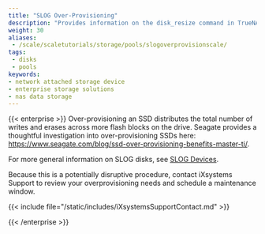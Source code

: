 ```yaml
---
title: "SLOG Over-Provisioning"
description: "Provides information on the disk_resize command in TrueNAS SCALE."
weight: 30
aliases:
 - /scale/scaletutorials/storage/pools/slogoverprovisionscale/
tags:
 - disks
 - pools
keywords:
- network attached storage device
- enterprise storage solutions
- nas data storage
---
```


{{< enterprise >}}
Over-provisioning an SSD distributes the total number of writes and erases across more flash blocks on the drive.
Seagate provides a thoughtful investigation into over-provisioning SSDs here:
https://www.seagate.com/blog/ssd-over-provisioning-benefits-master-ti/.

For more general information on SLOG disks, see [SLOG Devices](https://www.truenas.com/docs/references/slog/).

Because this is a potentially disruptive procedure, contact iXsystems Support to review your overprovisioning needs and schedule a maintenance window.

{{< include file="/static/includes/iXsystemsSupportContact.md" >}}

{{< /enterprise >}}
